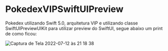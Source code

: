 # PokedexVIPSwiftUIPreview

Pokedex utilizando Swift 5.0, arquitetura VIP e utilizando classe SwiftUIPreviewUIKit para utilizar preview do SwiftUI, segue abaixo um print de como ficou:

![Captura de Tela 2022-07-12 às 21 18 38](https://user-images.githubusercontent.com/85189811/178622720-af7fa6f3-113e-42df-b79f-ca56002cb46e.png)

